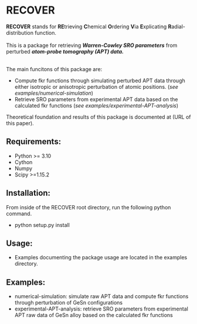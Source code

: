 # **RECOVER** 
**RECOVER** stands for **RE**trieving **C**hemical **O**rdering **V**ia **E**xplicating **R**adial-distribution function.   
<br> This is a package for retrieving ***Warren-Cowley SRO parameters*** from perturbed ***atom-probe tomography (APT) data.*** 

<br> The main funcitons of this package are:
* Compute fkr functions through simulating perturbed APT data through either isotropic or anisotropic perturbation of atomic positions. (_see examples/numerical-simulation_)
* Retrieve SRO parameters from experimental APT data based on the calculated fkr functions (_see examples/experimental-APT-analysis_)

Theoretical foundation and results of this package is documented at (URL of this paper). 
  
## Requirements:
  * Python >= 3.10
  * Cython
  * Numpy
  * Scipy >=1.15.2


## Installation:
  From inside of the RECOVER root directory, run the following python command.
  * python setup.py install

## Usage:
  * Examples documenting the package usage are located in the examples directory.

## Examples:
  * numerical-simulation: simulate raw APT data and compute fkr functions through perturbation of GeSn configurations
  * experimental-APT-analysis: retrieve SRO parameters from experimental APT raw data of GeSn alloy based on the calculated fkr functions
